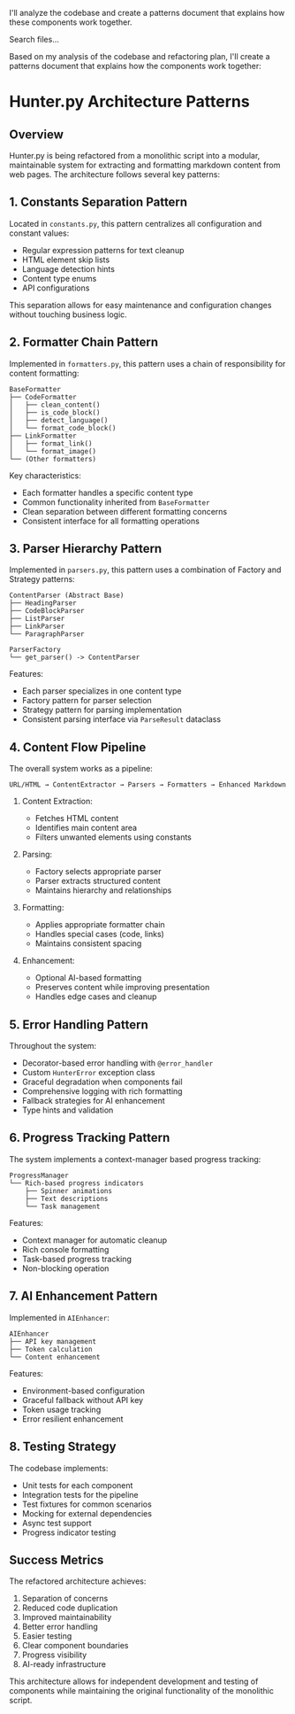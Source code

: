 I'll analyze the codebase and create a patterns document that explains how these components work together.

Search files...


Based on my analysis of the codebase and refactoring plan, I'll create a patterns document that explains how the components work together:

# Hunter.py Architecture Patterns

## Overview
Hunter.py is being refactored from a monolithic script into a modular, maintainable system for extracting and formatting markdown content from web pages. The architecture follows several key patterns:

## 1. Constants Separation Pattern
Located in `constants.py`, this pattern centralizes all configuration and constant values:
- Regular expression patterns for text cleanup
- HTML element skip lists
- Language detection hints
- Content type enums
- API configurations

This separation allows for easy maintenance and configuration changes without touching business logic.

## 2. Formatter Chain Pattern
Implemented in `formatters.py`, this pattern uses a chain of responsibility for content formatting:

```
BaseFormatter
├── CodeFormatter
│   ├── clean_content()
│   ├── is_code_block()
│   ├── detect_language()
│   └── format_code_block()
├── LinkFormatter
│   ├── format_link()
│   └── format_image()
└── (Other formatters)
```

Key characteristics:
- Each formatter handles a specific content type
- Common functionality inherited from `BaseFormatter`
- Clean separation between different formatting concerns
- Consistent interface for all formatting operations

## 3. Parser Hierarchy Pattern
Implemented in `parsers.py`, this pattern uses a combination of Factory and Strategy patterns:

```
ContentParser (Abstract Base)
├── HeadingParser
├── CodeBlockParser
├── ListParser
├── LinkParser
└── ParagraphParser

ParserFactory
└── get_parser() -> ContentParser
```

Features:
- Each parser specializes in one content type
- Factory pattern for parser selection
- Strategy pattern for parsing implementation
- Consistent parsing interface via `ParseResult` dataclass

## 4. Content Flow Pipeline
The overall system works as a pipeline:

```
URL/HTML → ContentExtractor → Parsers → Formatters → Enhanced Markdown
```

1. Content Extraction:
   - Fetches HTML content
   - Identifies main content area
   - Filters unwanted elements using constants

2. Parsing:
   - Factory selects appropriate parser
   - Parser extracts structured content
   - Maintains hierarchy and relationships

3. Formatting:
   - Applies appropriate formatter chain
   - Handles special cases (code, links)
   - Maintains consistent spacing

4. Enhancement:
   - Optional AI-based formatting
   - Preserves content while improving presentation
   - Handles edge cases and cleanup

## 5. Error Handling Pattern
Throughout the system:
- Decorator-based error handling with `@error_handler`
- Custom `HunterError` exception class
- Graceful degradation when components fail
- Comprehensive logging with rich formatting
- Fallback strategies for AI enhancement
- Type hints and validation

## 6. Progress Tracking Pattern
The system implements a context-manager based progress tracking:
```
ProgressManager
└── Rich-based progress indicators
    ├── Spinner animations
    ├── Text descriptions
    └── Task management
```

Features:
- Context manager for automatic cleanup
- Rich console formatting
- Task-based progress tracking
- Non-blocking operation

## 7. AI Enhancement Pattern
Implemented in `AIEnhancer`:
```
AIEnhancer
├── API key management
├── Token calculation
└── Content enhancement
```

Features:
- Environment-based configuration
- Graceful fallback without API key
- Token usage tracking
- Error resilient enhancement

## 8. Testing Strategy
The codebase implements:
- Unit tests for each component
- Integration tests for the pipeline
- Test fixtures for common scenarios
- Mocking for external dependencies
- Async test support
- Progress indicator testing

## Success Metrics
The refactored architecture achieves:
1. Separation of concerns
2. Reduced code duplication
3. Improved maintainability
4. Better error handling
5. Easier testing
6. Clear component boundaries
7. Progress visibility
8. AI-ready infrastructure

This architecture allows for independent development and testing of components while maintaining the original functionality of the monolithic script.
